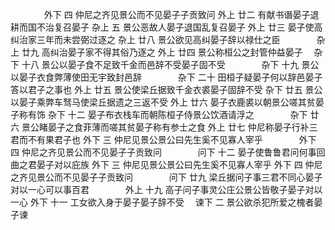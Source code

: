 <!-- { "loadSidebar": true } -->
　	　	　	外下	四	仲尼之齐见景公而不见晏子子贡致问
外上	廿二	有献书谮晏子退耕而国不治复召晏子	杂上	五	景公恶故人晏子退国乱复召晏子
外上	廿三	晏子使高纠治家三年而未尝弼过逐之	杂上	廿八	景公欲见高纠晏子辞以禄仕之臣
　	　	　	杂上	廿九	高纠治晏子家不得其俗乃逐之
外上	廿四	景公称桓公之封管仲益晏子　	杂下	十八	景公以晏子食不足致千金而邑辞不受晏子固不受
　	　	　	杂下	十九	景公以晏子衣食弊薄使田无宇致封邑辞
　	　	　	杂下	二十	田桓子疑晏子何以辞邑晏子答以君子之事也
外上	廿五	景公使梁丘据致千金衣裘晏子固辞不受	杂下	廿五	景公以晏子乘弊车驽马使梁丘据遗之三返不受
外上	廿六	晏子衣鹿裘以朝景公嗟其贫晏子称有饰	杂下	十二	晏子布衣栈车而朝陈桓子侍景公饮酒请浮之
　	　	　	杂下	廿六	景公睹晏子之食菲薄而嗟其贫晏子称有参士之食
外上	廿七	仲尼称晏子行补三君而不有果君子也	外下	三	仲尼见景公景公曰先生奚不见寡人宰乎
　	　	　	外下	四	仲尼之齐见景公而不见晏子子贡致问
　	　	　	问下	十二	晏子使鲁鲁君问何事回曲之君晏子对以庇族
外下	三	仲尼见景公景公曰先生奚不见寡人宰乎	外下	四	仲尼之齐见景公而不见晏子子贡致问
　	　	　	问下	廿九	梁丘据问子事三君不同心晏子对以一心可以事百君
　	　	　	外上	十九	高子问子事灵公庄公景公皆敬子晏子对以一心
外下	十一	工女欲入身于晏子晏子辞不受　	谏下	二	景公欲杀犯所爱之槐者晏子谏

